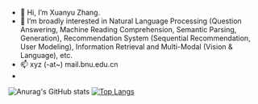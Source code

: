 - 👋 Hi, I’m Xuanyu Zhang.
- 👀 I’m broadly interested in Natural Language Processing (Question Answering, Machine Reading Comprehension, Semantic Parsing, Generation), 
     Recommendation System (Sequential Recommendation, User Modeling), Information Retrieval and Multi-Modal (Vision & Language), etc.
- 📫 xyz (-at~) mail.bnu.edu.cn
- 
![Anurag's GitHub stats](https://github-readme-stats.vercel.app/api?username=xyznlp&show_icons=true&theme=radical)
[![Top Langs](https://github-readme-stats.vercel.app/api/top-langs/?username=xyznlp)](https://github.com/anuraghazra/github-readme-stats)

<!---
- 🌱 I’m currently learning ...
- 💞️ I’m looking to collaborate on ...
xyznlp/xyznlp is a ✨ special ✨ repository because its `README.md` (this file) appears on your GitHub profile.
You can click the Preview link to take a look at your changes.
--->

